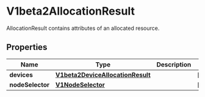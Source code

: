 

# V1beta2AllocationResult

AllocationResult contains attributes of an allocated resource.

## Properties

| Name | Type | Description | Notes |
|------------ | ------------- | ------------- | -------------|
|**devices** | [**V1beta2DeviceAllocationResult**](V1beta2DeviceAllocationResult.md) |  |  [optional] |
|**nodeSelector** | [**V1NodeSelector**](V1NodeSelector.md) |  |  [optional] |



